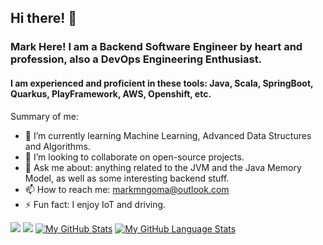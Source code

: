 ## Hi there! 👋
### Mark Here! I am a Backend Software Engineer by heart and profession, also a DevOps Engineering Enthusiast.

#### I am experienced and proficient in these tools: Java, Scala, SpringBoot, Quarkus, PlayFramework, AWS, Openshift, etc.

Summary of me:

- 🌱 I’m currently learning Machine Learning, Advanced Data Structures and Algorithms.
- 👯 I’m looking to collaborate on open-source projects.
- 💬 Ask me about: anything related to the JVM and the Java Memory Model, as well as some interesting backend stuff.
- 📫 How to reach me: markmngoma@outlook.com
- ⚡ Fun fact: I enjoy IoT and driving.

![](https://github.com/ntsikamngoma/github-stats/blob/master/generated/overview.svg)
![](https://github.com/ntsikamngoma/github-stats/blob/master/generated/languages.svg)
[![My GitHub Stats](https://github-readme-stats.vercel.app/api/?username=ntsikamngoma&count_private=true&theme=tokyonight&showicons=true)]()
[![My GitHub Language Stats](https://github-readme-stats.vercel.app/api/top-langs/?username=ntsikamngoma&langs_count=5&theme=tokyonight)]()
